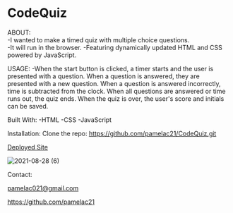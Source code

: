 # CodeQuiz

ABOUT:  
-I wanted to make a timed quiz with multiple choice questions.  
-It will run in the browser. 
-Featuring dynamically updated HTML and CSS powered by JavaScript.


USAGE:
-When the start button is clicked, a timer starts and the user is presented with a question. When a question is answered, they are presented with a new question. When a question is answered incorrectly, time is subtracted from the clock. When all questions are answered or time runs out, the quiz ends. When the quiz is over, the user's score and initials can be saved.



  Built With:
  -HTML
  -CSS
  -JavaScript

 Installation:
  Clone the repo: https://github.com/pamelac21/CodeQuiz.git

[Deployed Site](https://pamelac21.github.io/CodeQuiz/)

![2021-08-28 (6)](https://user-images.githubusercontent.com/87335354/131210162-dd3d7f1d-73f7-4d9f-b672-0aa7176b3083.png)

Contact: 

pamelac021@gmail.com 

https://github.com/pamelac21
